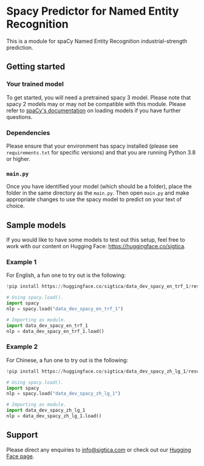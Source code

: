 # Spacy Predictor for Named Entity Recognition

This is a module for spaCy Named Entity Recognition industrial-strength prediction. 

## Getting started

### Your trained model 
To get started, you will need a pretrained spacy 3 model. Please note that spacy 2 models may or may not be compatible with this module. Please refer to [spaCy's documentation](https://github.com/explosion/spacy-models) on loading models if you have further questions.

### Dependencies

Please ensure that your environment has spacy installed (please see `requirements.txt` for specific versions) and that you are running Python 3.8 or higher.

### `main.py`

Once you have identified your model (which should be a folder), place the folder in the same directory as the `main.py`. Then open `main.py` and make appropriate changes to use the spacy model to predict on your text of choice.

## Sample models 

If you would like to have some models to test out this setup, feel free to work with our content on Hugging Face: https://huggingface.co/sigtica.

### Example 1

For English, a fun one to try out is the following:

```python
!pip install https://huggingface.co/sigtica/data_dev_spacy_en_trf_1/resolve/main/data_dev_spacy_en_trf_1-any-py3-none-any.whl

# Using spacy.load().
import spacy
nlp = spacy.load("data_dev_spacy_en_trf_1")

# Importing as module.
import data_dev_spacy_en_trf_1
nlp = data_dev_spacy_en_trf_1.load()
```

### Example 2

For Chinese, a fun one to try out is the following:

```python
!pip install https://huggingface.co/sigtica/data_dev_spacy_zh_lg_1/resolve/main/data_dev_spacy_zh_lg_1-any-py3-none-any.whl

# Using spacy.load().
import spacy
nlp = spacy.load("data_dev_spacy_zh_lg_1")

# Importing as module.
import data_dev_spacy_zh_lg_1
nlp = data_dev_spacy_zh_lg_1.load()
```

## Support

Please direct any enquiries to info@sigtica.com or check out our [Hugging Face page](https://huggingface.co/sigtica).
